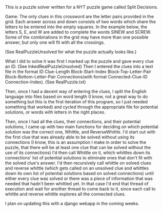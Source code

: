 This is a puzzle solver written for a NYT puzzle game called Split Decisions.

Game: The only clues in this crossword are the letter pairs provided in the grid. Each answer across and down consists of two words which share the letters to be entered into the empty squares. In the example below, the letters S, E, and W are added to complete the words SINEW and SCREW. Some of the combinations in the grid may have more than one possible answer, but only one will fit with all the crossings.

(See RealPuzzleUnsolved for what the puzzle actually looks like.)

What I did to solve it was first I marked up the puzzle and gave every clue an ID. (See InkedRealPuzzleUnsolved) Then I entered the clues into a text file in the format ID Clue-Length Block-Start-Index Block-Top-Letter-Pair Block-Bottom-Letter-Pair Connections(with format Connected-Clue-ID Connection-Index). (See RealPuzzle.txt)

Then, once I had a decent way of entering the clues, I split the English language into files based on word length (I know, not a great way to do something but this is the first iteration of this program, so I just needed something that worked) and cycled through the appropriate file for potential solutions, or words with letters in the right places. 

Then, once I had all the clues, their connections, and their potential solutions, I came up with two main functions for deciding on which potential solution was the correct one, Whittle, and ReverseWhittle. I'd start out with the first clue that was already able to be solved without using its connections (I know, this is an assumption I make in order to solve the puzzle, that there will be at least one clue that can be solved without the use of its connections) I'd then call Whittle on it, which whittles down its connections' list of potential solutions to eliminate ones that don't fit with the solved clue's answer. I'd then recursively call whittle on solved clues and reverse whittle (which gets called on an unsolved clue and whittles down its own list of potential solutions based on solved connections) until either every clue was solved or there was a piece of information that was needed that hadn't been whittled yet. In that case I'd end that thread of execution and wait for another thread to come back to it, since each call to whittle and reverse whittle explores all the connected clues. 

I plan on updating this with a django webapp in the coming weeks.

